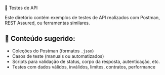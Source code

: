 🔌 Testes de API

Este diretório contém exemplos de testes de API realizados com Postman, REST Assured, ou ferramentas similares.

## 📂 Conteúdo sugerido:
- Coleções do Postman (formatos `.json`)
- Casos de teste (manuais ou automatizados)
- Scripts para validação de status, corpo da resposta, autenticação, etc.
- Testes com dados válidos, inválidos, limites, contratos, performance
